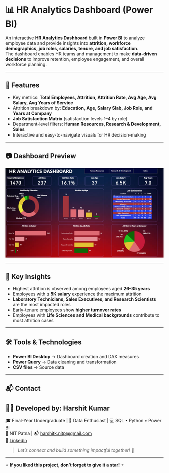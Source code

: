 # 📊 HR Analytics Dashboard (Power BI)

An interactive **HR Analytics Dashboard** built in **Power BI** to analyze employee data and provide insights into **attrition, workforce demographics, job roles, salaries, tenure, and job satisfaction**.  
The dashboard enables HR teams and management to make **data-driven decisions** to improve retention, employee engagement, and overall workforce planning. 






---

## 🚀 Features
- Key metrics: **Total Employees, Attrition, Attrition Rate, Avg Age, Avg Salary, Avg Years of Service**  
- Attrition breakdown by: **Education, Age, Salary Slab, Job Role, and Years at Company**  
- **Job Satisfaction Matrix** (satisfaction levels 1–4 by role)  
- Department-level filters: **Human Resources, Research & Development, Sales**  
- Interactive and easy-to-navigate visuals for HR decision-making  

---

## 📷 Dashboard Preview
![Dashboard](HR%20ANALYTICS.png)

---

## 🔑 Key Insights
- Highest attrition is observed among employees aged **26–35 years**  
- Employees with **≤ 5K salary** experience the maximum attrition  
- **Laboratory Technicians, Sales Executives, and Research Scientists** are the most impacted roles  
- Early-tenure employees show **higher turnover rates**  
- Employees with **Life Sciences and Medical backgrounds** contribute to most attrition cases  

---

## 🛠 Tools & Technologies
- **Power BI Desktop** → Dashboard creation and DAX measures  
- **Power Query** → Data cleaning and transformation  
- **CSV files** → Source data  

---

## 📬 Contact

## 👨‍💻 Developed by: **Harshit Kumar**

🎓 Final-Year Undergraduate | 🎯 Data Enthusiast | 💻 SQL • Python • Power BI  
📍 NIT Patna | 📬 harshitk.nitp@gmail.com  
🔗 [LinkedIn](https://www.linkedin.com/in/harshit-kumar-32bbb7271) 
> *Let’s connect and build something impactful together!* 🚀

---

⭐ **If you liked this project, don’t forget to give it a star!** ⭐
